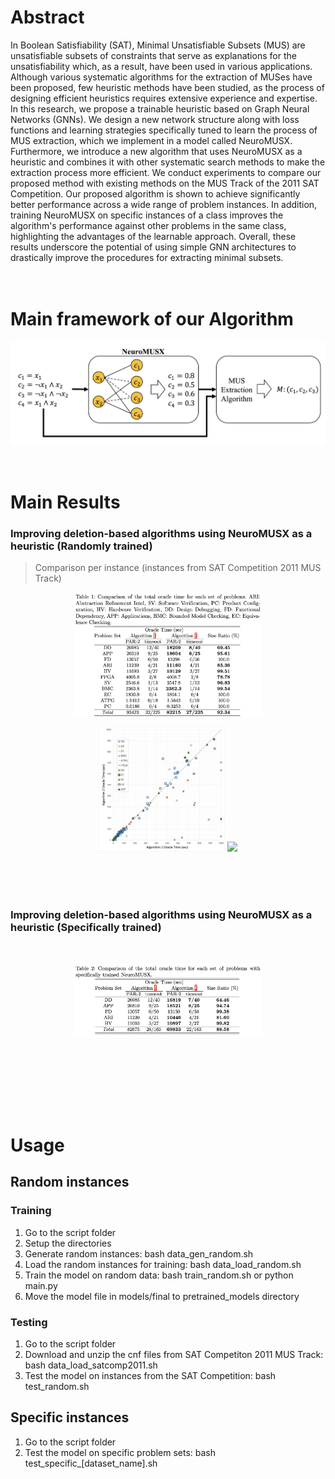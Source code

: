 # Abstract
In Boolean Satisfiability (SAT), Minimal Unsatisfiable Subsets (MUS) are unsatisfiable subsets of constraints that serve as explanations for the unsatisfiability which, as a result, have been used in various applications. Although various systematic algorithms for the extraction of MUSes have been proposed, few heuristic methods have been studied, as the process of designing efficient heuristics requires extensive experience and expertise. In this research, we propose a trainable heuristic based on Graph Neural Networks (GNNs). We design a new network structure along with loss functions and learning strategies specifically tuned to learn the process of MUS extraction, which we implement in a model called NeuroMUSX. Furthermore, we introduce a new algorithm that uses NeuroMUSX as a heuristic and combines it with other systematic search methods to make the extraction process more efficient. We conduct experiments to compare our proposed method with existing methods on the MUS Track of the 2011 SAT Competition. Our proposed algorithm is shown to achieve significantly better performance across a wide range of problem instances. In addition, training NeuroMUSX on specific instances of a class improves the algorithm's performance against other problems in the same class, highlighting the advantages of the learnable approach. Overall, these results underscore the potential of using simple GNN architectures to drastically improve the procedures for extracting minimal subsets.
​
<br><br><br>

# Main framework of our Algorithm
<p align="center">
  <img src="imgs/proposal.png">
</p>
​

# Main Results
### Improving deletion-based algorithms using NeuroMUSX as a heuristic (Randomly trained)
> Comparison per instance (instances from SAT Competition 2011 MUS Track)
​

<p align="center">
  <img src="imgs/table1.png", width=60%>
</p>


<p float="left" align="center">
  <img src="imgs/musx_comparison.png" width="40%">
  <img src="imgs/musx_size_comparison.png" width="40%">
</p>
​
<br> <br>
​

### Improving deletion-based algorithms using NeuroMUSX as a heuristic (Specifically trained)
​
<p align="center">
  <img src="imgs/table2.png", width=60%>
</p>
​

<br> <br>  <br>
​

# Usage
## Random instances
### Training
1. Go to the script folder
1. Setup the directories
1. Generate random instances: bash data_gen_random.sh
1. Load the random instances for training: bash data_load_random.sh
1. Train the model on random data: bash train_random.sh or python main.py
1. Move the model file in models/final to pretrained_models directory

### Testing
1. Go to the script folder
1. Download and unzip the cnf files from SAT Competiton 2011 MUS Track: bash data_load_satcomp2011.sh
1. Test the model on instances from the SAT Competition: bash test_random.sh

## Specific instances
1. Go to the script folder
1. Test the model on specific problem sets: bash test_specific_[dataset_name].sh
